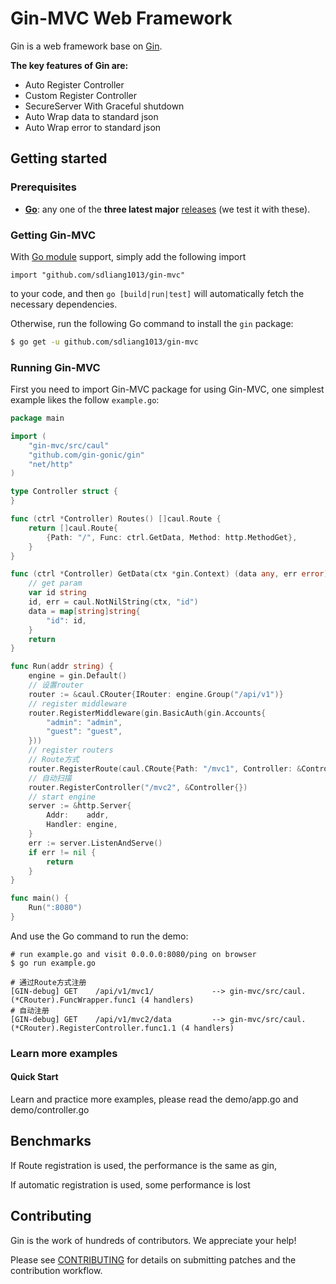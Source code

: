 # Gin-MVC Web Framework

Gin is a web framework base on [Gin](https://github.com/gin-gonic/gin).

**The key features of Gin are:**

- Auto Register Controller
- Custom Register Controller
- SecureServer With Graceful shutdown
- Auto Wrap data to standard json
- Auto Wrap error to standard json

## Getting started

### Prerequisites

- **[Go](https://go.dev/)**: any one of the **three latest major** [releases](https://go.dev/doc/devel/release) (we test
  it with these).

### Getting Gin-MVC

With [Go module](https://github.com/golang/go/wiki/Modules) support, simply add the following import

```
import "github.com/sdliang1013/gin-mvc"
```

to your code, and then `go [build|run|test]` will automatically fetch the necessary dependencies.

Otherwise, run the following Go command to install the `gin` package:

```sh
$ go get -u github.com/sdliang1013/gin-mvc
```

### Running Gin-MVC

First you need to import Gin-MVC package for using Gin-MVC, one simplest example likes the follow `example.go`:

```go
package main

import (
	"gin-mvc/src/caul"
	"github.com/gin-gonic/gin"
	"net/http"
)

type Controller struct {
}

func (ctrl *Controller) Routes() []caul.Route {
	return []caul.Route{
		{Path: "/", Func: ctrl.GetData, Method: http.MethodGet},
	}
}

func (ctrl *Controller) GetData(ctx *gin.Context) (data any, err error) {
	// get param
	var id string
	id, err = caul.NotNilString(ctx, "id")
	data = map[string]string{
		"id": id,
	}
	return
}

func Run(addr string) {
	engine = gin.Default()
	// 设置router
	router := &caul.CRouter{IRouter: engine.Group("/api/v1")}
	// register middleware
	router.RegisterMiddleware(gin.BasicAuth(gin.Accounts{
		"admin": "admin",
		"guest": "guest",
	}))
	// register routers
	// Route方式
	router.RegisterRoute(caul.CRoute{Path: "/mvc1", Controller: &Controller{}})
	// 自动扫描
	router.RegisterController("/mvc2", &Controller{})
	// start engine
	server := &http.Server{
		Addr:    addr,
		Handler: engine,
	}
	err := server.ListenAndServe()
	if err != nil {
		return
	}
}

func main() {
	Run(":8080")
}

```

And use the Go command to run the demo:

```
# run example.go and visit 0.0.0.0:8080/ping on browser
$ go run example.go

# 通过Route方式注册
[GIN-debug] GET    /api/v1/mvc1/             --> gin-mvc/src/caul.(*CRouter).FuncWrapper.func1 (4 handlers)
# 自动注册
[GIN-debug] GET    /api/v1/mvc2/data         --> gin-mvc/src/caul.(*CRouter).RegisterController.func1.1 (4 handlers)

```

### Learn more examples

#### Quick Start

Learn and practice more examples, please read the demo/app.go and demo/controller.go

## Benchmarks

If Route registration is used, the performance is the same as gin,

If automatic registration is used, some performance is lost

## Contributing

Gin is the work of hundreds of contributors. We appreciate your help!

Please see [CONTRIBUTING](CONTRIBUTING.md) for details on submitting patches and the contribution workflow.